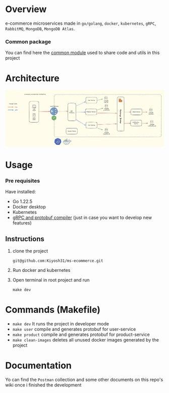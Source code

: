 # Overview

e-commerce microservices made in `go/golang`, `docker`, `kubernetes`, `gRPC`, `RabbitMQ`, `MongoDB`, `MongoDB Atlas`.

### Common package

You can find here the [common module](https://github.com/Kiyosh31/ms-ecommerce-common) used to share code and utils in this project

# Architecture

![ms-ecommerce](./img/ms-ecommerce-arch.png "a title")

# Usage

### Pre requisites

Have installed:

- Go 1.22.5
- Docker desktop
- Kubernetes
- [gRPC and protobuf compiler](https://grpc.io/docs/languages/go/quickstart/) (just in case you want to develop new features)

## Instructions

1. clone the project
   ```console
   git@github.com:Kiyosh31/ms-ecommerce.git
   ```
2. Run docker and kubernetes

3. Open terminal in root project and run
   ```console
   make dev
   ```

# Commands (Makefile)

- `make dev` It runs the project in developer mode
- `make user` compile and generates protobuf for user-service
- `make product` compile and generates protobuf for product-service
- `make clean-images` deletes all unused docker images generated by the project

# Documentation

Yo can find the `Postman` collection and some other documents on this repo's wiki once i finished the development
